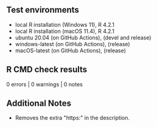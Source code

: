 ## Test environments
* local R installation (Windows 11), R 4.2.1
* local R installation (macOS 11.4), R 4.2.1
* ubuntu 20.04 (on GitHub Actions), (devel and release)
* windows-latest (on GitHub Actions), (release)
* macOS-latest (on GitHub Actions), (release)

## R CMD check results

0 errors | 0 warnings | 0 notes

## Additional Notes

* Removes the extra "https:" in the description.
